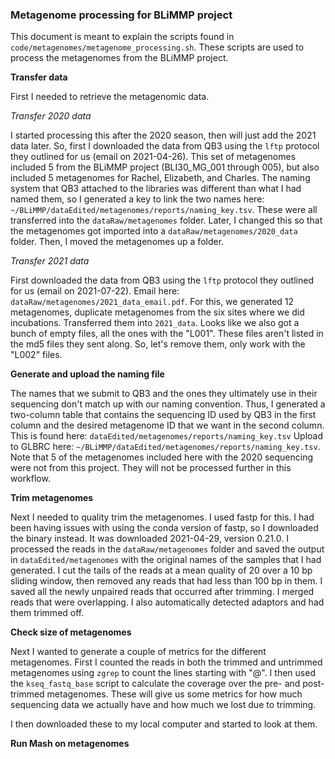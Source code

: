 ### Metagenome processing for BLiMMP project

This document is meant to explain the scripts found in `code/metagenomes/metagenome_processing.sh`.
These scripts are used to process the metagenomes from the BLiMMP project.


**Transfer data**

First I needed to retrieve the metagenomic data.

*Transfer 2020 data*

I started processing this after the 2020 season, then will just add the 2021 data later.
So, first I downloaded the data from QB3 using the `lftp` protocol they outlined for us (email on 2021-04-26).
This set of metagenomes included 5 from the BLiMMP project (BLI30_MG_001 through 005), but also included 5 metagenomes for Rachel, Elizabeth, and Charles.
The naming system that QB3 attached to the libraries was different than what I had named them, so I generated a key to link the two names here: `~/BLiMMP/dataEdited/metagenomes/reports/naming_key.tsv`.
These were all transferred into the `dataRaw/metagenomes` folder.
Later, I changed this so that the metagenomes got imported into a `dataRaw/metagenomes/2020_data` folder.
Then, I moved the metagenomes up a folder.


*Transfer 2021 data*

First downloaded the data from QB3 using the `lftp` protocol they outlined for us (email on 2021-07-22).
Email here: `dataRaw/metagenomes/2021_data_email.pdf`.
For this, we generated 12 metagenomes, duplicate metagenomes from the six sites where we did incubations.
Transferred them into `2021_data`.
Looks like we also got a bunch of empty files, all the ones with the "L001".
These files aren't listed in the md5 files they sent along.
So, let's remove them, only work with the "L002" files.


**Generate and upload the naming file**

The names that we submit to QB3 and the ones they ultimately use in their sequencing don't match up with our naming convention.
Thus, I generated a two-column table that contains the sequencing ID used by QB3 in the first column and the desired metagenome ID that we want in the second column.
This is found here: `dataEdited/metagenomes/reports/naming_key.tsv`
Upload to GLBRC here: `~/BLiMMP/dataEdited/metagenomes/reports/naming_key.tsv`.
Note that 5 of the metagenomes included here with the 2020 sequencing were not from this project.
They will not be processed further in this workflow.


**Trim metagenomes**

Next I needed to quality trim the metagenomes.
I used fastp for this.
I had been having issues with using the conda version of fastp, so I downloaded the binary instead.
It was downloaded 2021-04-29, version 0.21.0.
I processed the reads in the `dataRaw/metagenomes` folder and saved the output in `dataEdited/metagenomes` with the original names of the samples that I had generated.
I cut the tails of the reads at a mean quality of 20 over a 10 bp sliding window, then removed any reads that had less than 100 bp in them.
I saved all the newly unpaired reads that occurred after trimming.
I merged reads that were overlapping.
I also automatically detected adaptors and had them trimmed off.



**Check size of metagenomes**

Next I wanted to generate a couple of metrics for the different metagenomes.
First I counted the reads in both the trimmed and untrimmed metagenomes using `zgrep` to count the lines starting with "@".
I then used the `kseq_fastq_base` script to calculate the coverage over the pre- and post-trimmed metagenomes.
These will give us some metrics for how much sequencing data we actually have and how much we lost due to trimming.

I then downloaded these to my local computer and started to look at them.


**Run Mash on metagenomes**
